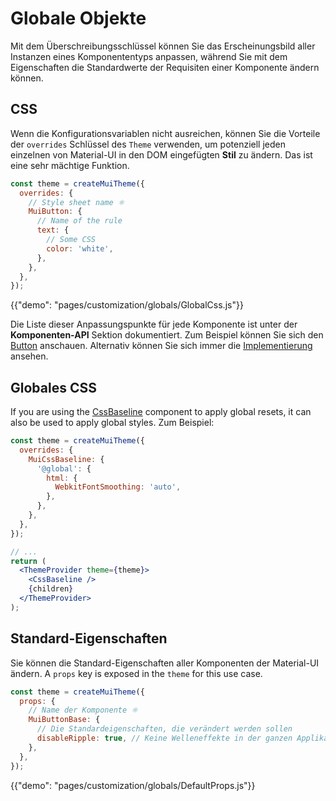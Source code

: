 # Globale Objekte

<p class="description">Mit dem Überschreibungsschlüssel können Sie das Erscheinungsbild aller Instanzen eines Komponententyps anpassen, während Sie mit dem Eigenschaften die Standardwerte der Requisiten einer Komponente ändern können.</p>

## CSS

Wenn die Konfigurationsvariablen nicht ausreichen, können Sie die Vorteile der `overrides` Schlüssel des `Theme` verwenden, um potenziell jeden einzelnen von Material-UI in den DOM eingefügten **Stil** zu ändern. Das ist eine sehr mächtige Funktion.

```js
const theme = createMuiTheme({
  overrides: {
    // Style sheet name ⚛️
    MuiButton: {
      // Name of the rule
      text: {
        // Some CSS
        color: 'white',
      },
    },
  },
});
```

{{"demo": "pages/customization/globals/GlobalCss.js"}}

Die Liste dieser Anpassungspunkte für jede Komponente ist unter der **Komponenten-API** Sektion dokumentiert. Zum Beispiel können Sie sich den [Button](/api/button/#css) anschauen. Alternativ können Sie sich immer die [Implementierung](https://github.com/mui-org/material-ui/blob/next/packages/material-ui/src/Button/Button.js) ansehen.

## Globales CSS

If you are using the [CssBaseline](/components/css-baseline/) component to apply global resets, it can also be used to apply global styles. Zum Beispiel:

```jsx
const theme = createMuiTheme({
  overrides: {
    MuiCssBaseline: {
      '@global': {
        html: {
          WebkitFontSmoothing: 'auto',
        },
      },
    },
  },
});

// ...
return (
  <ThemeProvider theme={theme}>
    <CssBaseline />
    {children}
  </ThemeProvider>
);
```

## Standard-Eigenschaften

Sie können die Standard-Eigenschaften aller Komponenten der Material-UI ändern. A `props` key is exposed in the `theme` for this use case.

```js
const theme = createMuiTheme({
  props: {
    // Name der Komponente ⚛️
    MuiButtonBase: {
      // Die Standardeigenschaften, die verändert werden sollen
      disableRipple: true, // Keine Welleneffekte in der ganzen Applikation 💣!
    },
  },
});
```

{{"demo": "pages/customization/globals/DefaultProps.js"}}